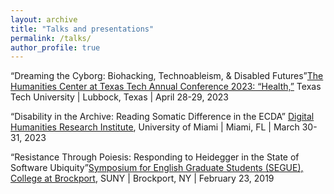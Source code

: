 ```yaml
---
layout: archive
title: "Talks and presentations"
permalink: /talks/
author_profile: true
---
```


 “Dreaming the Cyborg: Biohacking, Technoableism, & Disabled Futures”[The Humanities Center at Texas Tech Annual Conference 2023: “Health,”](https://techannounce.ttu.edu/Client/ViewMessage.aspx?MsgId=272581) Texas Tech University | Lubbock, Texas | April 28-29, 2023

“Disability in the Archive: Reading Somatic Difference in the ECDA” [Digital Humanities Research Institute](https://dh.miami.edu/events/index.html), University of Miami | Miami, FL | March 30-31, 2023

“Resistance Through Poiesis: Responding to Heidegger in the State of Software Ubiquity”[Symposium for English Graduate Students (SEGUE), College at Brockport](https://brockportsegue.wordpress.com/), SUNY | Brockport, NY | February 23, 2019
